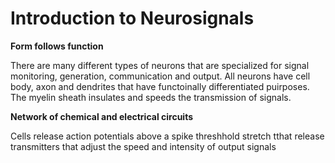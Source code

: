 # Introduction to Neurosignals

**Form follows function**
  
There are many different types of neurons that are specialized for signal monitoring, generation, communication and output. All neurons have cell body, axon and dendrites that have functoinally differentiated puirposes. The myelin sheath insulates and speeds the transmission of signals. 
  
**Network of chemical and electrical circuits**

Cells release action potentials above a spike threshhold stretch tthat release transmitters that adjust the speed and intensity of output signals
  
